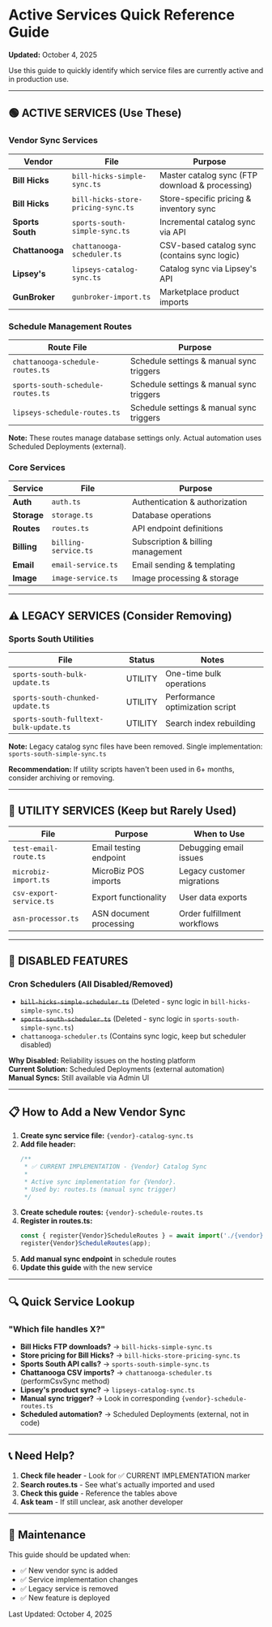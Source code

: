 # Active Services Quick Reference Guide
**Updated:** October 4, 2025

Use this guide to quickly identify which service files are currently active and in production use.

---

## 🟢 ACTIVE SERVICES (Use These)

### Vendor Sync Services

| Vendor | File | Purpose |
|--------|------|---------|
| **Bill Hicks** | `bill-hicks-simple-sync.ts` | Master catalog sync (FTP download & processing) |
| **Bill Hicks** | `bill-hicks-store-pricing-sync.ts` | Store-specific pricing & inventory sync |
| **Sports South** | `sports-south-simple-sync.ts` | Incremental catalog sync via API |
| **Chattanooga** | `chattanooga-scheduler.ts` | CSV-based catalog sync (contains sync logic) |
| **Lipsey's** | `lipseys-catalog-sync.ts` | Catalog sync via Lipsey's API |
| **GunBroker** | `gunbroker-import.ts` | Marketplace product imports |

### Schedule Management Routes

| Route File | Purpose |
|------------|---------|
| `chattanooga-schedule-routes.ts` | Schedule settings & manual sync triggers |
| `sports-south-schedule-routes.ts` | Schedule settings & manual sync triggers |
| `lipseys-schedule-routes.ts` | Schedule settings & manual sync triggers |

**Note:** These routes manage database settings only. Actual automation uses Scheduled Deployments (external).

### Core Services

| Service | File | Purpose |
|---------|------|---------|
| **Auth** | `auth.ts` | Authentication & authorization |
| **Storage** | `storage.ts` | Database operations |
| **Routes** | `routes.ts` | API endpoint definitions |
| **Billing** | `billing-service.ts` | Subscription & billing management |
| **Email** | `email-service.ts` | Email sending & templating |
| **Image** | `image-service.ts` | Image processing & storage |

---

## ⚠️ LEGACY SERVICES (Consider Removing)

### Sports South Utilities

| File | Status | Notes |
|------|--------|-------|
| `sports-south-bulk-update.ts` | UTILITY | One-time bulk operations |
| `sports-south-chunked-update.ts` | UTILITY | Performance optimization script |
| `sports-south-fulltext-bulk-update.ts` | UTILITY | Search index rebuilding |

**Note:** Legacy catalog sync files have been removed. Single implementation: `sports-south-simple-sync.ts`

**Recommendation:** If utility scripts haven't been used in 6+ months, consider archiving or removing.

---

## 🔧 UTILITY SERVICES (Keep but Rarely Used)

| File | Purpose | When to Use |
|------|---------|-------------|
| `test-email-route.ts` | Email testing endpoint | Debugging email issues |
| `microbiz-import.ts` | MicroBiz POS imports | Legacy customer migrations |
| `csv-export-service.ts` | Export functionality | User data exports |
| `asn-processor.ts` | ASN document processing | Order fulfillment workflows |

---

## 🚫 DISABLED FEATURES

### Cron Schedulers (All Disabled/Removed)
- ~~`bill-hicks-simple-scheduler.ts`~~ (Deleted - sync logic in `bill-hicks-simple-sync.ts`)
- ~~`sports-south-scheduler.ts`~~ (Deleted - sync logic in `sports-south-simple-sync.ts`)
- `chattanooga-scheduler.ts` (Contains sync logic, keep but scheduler disabled)

**Why Disabled:** Reliability issues on the hosting platform  
**Current Solution:** Scheduled Deployments (external automation)  
**Manual Syncs:** Still available via Admin UI

---

## 📋 How to Add a New Vendor Sync

1. **Create sync service file:** `{vendor}-catalog-sync.ts`
2. **Add file header:**
   ```typescript
   /**
    * ✅ CURRENT IMPLEMENTATION - {Vendor} Catalog Sync
    * 
    * Active sync implementation for {Vendor}.
    * Used by: routes.ts (manual sync trigger)
    */
   ```
3. **Create schedule routes:** `{vendor}-schedule-routes.ts`
4. **Register in routes.ts:**
   ```typescript
   const { register{Vendor}ScheduleRoutes } = await import('./{vendor}-schedule-routes');
   register{Vendor}ScheduleRoutes(app);
   ```
5. **Add manual sync endpoint** in schedule routes
6. **Update this guide** with the new service

---

## 🔍 Quick Service Lookup

### "Which file handles X?"

- **Bill Hicks FTP downloads?** → `bill-hicks-simple-sync.ts`
- **Store pricing for Bill Hicks?** → `bill-hicks-store-pricing-sync.ts`
- **Sports South API calls?** → `sports-south-simple-sync.ts`
- **Chattanooga CSV imports?** → `chattanooga-scheduler.ts` (performCsvSync method)
- **Lipsey's product sync?** → `lipseys-catalog-sync.ts`
- **Manual sync trigger?** → Look in corresponding `{vendor}-schedule-routes.ts`
- **Scheduled automation?** → Scheduled Deployments (external, not in code)

---

## 📞 Need Help?

1. **Check file header** - Look for ✅ CURRENT IMPLEMENTATION marker
2. **Search routes.ts** - See what's actually imported and used
3. **Check this guide** - Reference the tables above
4. **Ask team** - If still unclear, ask another developer

---

## 🔄 Maintenance

This guide should be updated when:
- ✅ New vendor sync is added
- ✅ Service implementation changes
- ✅ Legacy service is removed
- ✅ New feature is deployed

Last Updated: October 4, 2025

